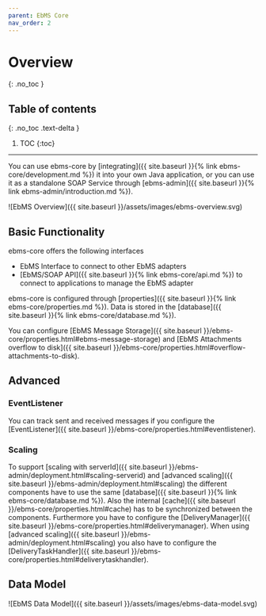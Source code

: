 ```yaml
---
parent: EbMS Core
nav_order: 2
---
```


# Overview
{: .no_toc }

## Table of contents
{: .no_toc .text-delta }

1. TOC
{:toc}
---

You can use ebms-core by [integrating]({{ site.baseurl }}{% link ebms-core/development.md %}) it into your own Java application, or you can use it as a standalone SOAP Service through [ebms-admin]({{ site.baseurl }}{% link ebms-admin/introduction.md %}).

![EbMS Overview]({{ site.baseurl }}/assets/images/ebms-overview.svg)

## Basic Functionality

ebms-core offers the following interfaces

- EbMS Interface to connect to other EbMS adapters
- [EbMS/SOAP API]({{ site.baseurl }}{% link ebms-core/api.md %}) to connect to applications to manage the EbMS adapter  

 ebms-core is configured through [properties]({{ site.baseurl }}{% link ebms-core/properties.md %}). Data is stored in the [database]({{ site.baseurl }}{% link ebms-core/database.md %}).

You can configure [EbMS Message Storage]({{ site.baseurl }}/ebms-core/properties.html#ebms-message-storage) and [EbMS Attachments overflow to disk]({{ site.baseurl }}/ebms-core/properties.html#overflow-attachments-to-disk).

## Advanced

### EventListener

You can track sent and received messages if you configure the [EventListener]({{ site.baseurl }}/ebms-core/properties.html#eventlistener).

### Scaling

To support [scaling with serverId]({{ site.baseurl }}/ebms-admin/deployment.html#scaling-serverid) and [advanced scaling]({{ site.baseurl }}/ebms-admin/deployment.html#scaling) the different components have to use the same [database]({{ site.baseurl }}{% link ebms-core/database.md %}). Also the internal [cache]({{ site.baseurl }}/ebms-core/properties.html#cache) has to be synchronized between the components. Furthermore you have to configure the [DeliveryManager]({{ site.baseurl }}/ebms-core/properties.html#deliverymanager). When using [advanced scaling]({{ site.baseurl }}/ebms-admin/deployment.html#scaling) you also have to configure the [DeliveryTaskHandler]({{ site.baseurl }}/ebms-core/properties.html#deliverytaskhandler).


## Data Model

![EbMS Data Model]({{ site.baseurl }}/assets/images/ebms-data-model.svg)